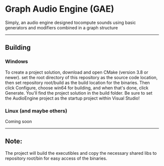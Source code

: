 # Graph Audio Engine (GAE)

Simply, an audio engine designed tocompute sounds using basic generators and modifiers combined in a graph structure

---
## Building

### Windows

To create a project solution, download and open CMake (version 3.8 or newer). set the root directory of this repository as the source code location, then set repository root/build as the build location for the binaries.
Then click Configure, choose win64 for building, and when that's done, click Generate. You'll find the project solution in the build folder.
Be sure to set the AudioEngine project as the startup project within Visual Studio!

### Linux (and maybe others)

Coming soon

---
## Note:

The project will build the executibles and copy the necessary shared libs to repository root/bin for easy access of the binaries.
